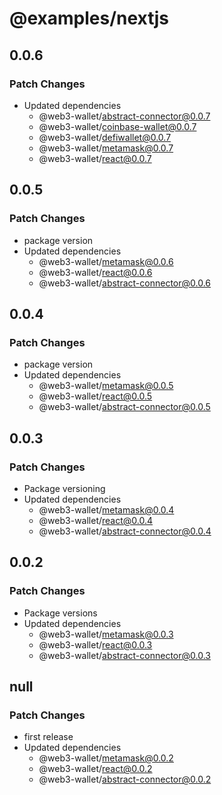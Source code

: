 # @examples/nextjs

## 0.0.6

### Patch Changes

- Updated dependencies
  - @web3-wallet/abstract-connector@0.0.7
  - @web3-wallet/coinbase-wallet@0.0.7
  - @web3-wallet/defiwallet@0.0.7
  - @web3-wallet/metamask@0.0.7
  - @web3-wallet/react@0.0.7

## 0.0.5

### Patch Changes

- package version
- Updated dependencies
  - @web3-wallet/metamask@0.0.6
  - @web3-wallet/react@0.0.6
  - @web3-wallet/abstract-connector@0.0.6

## 0.0.4

### Patch Changes

- package version
- Updated dependencies
  - @web3-wallet/metamask@0.0.5
  - @web3-wallet/react@0.0.5
  - @web3-wallet/abstract-connector@0.0.5

## 0.0.3

### Patch Changes

- Package versioning
- Updated dependencies
  - @web3-wallet/metamask@0.0.4
  - @web3-wallet/react@0.0.4
  - @web3-wallet/abstract-connector@0.0.4

## 0.0.2

### Patch Changes

- Package versions
- Updated dependencies
  - @web3-wallet/metamask@0.0.3
  - @web3-wallet/react@0.0.3
  - @web3-wallet/abstract-connector@0.0.3

## null

### Patch Changes

- first release
- Updated dependencies
  - @web3-wallet/metamask@0.0.2
  - @web3-wallet/react@0.0.2
  - @web3-wallet/abstract-connector@0.0.2
